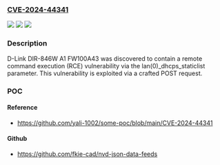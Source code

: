 ### [CVE-2024-44341](https://cve.mitre.org/cgi-bin/cvename.cgi?name=CVE-2024-44341)
![](https://img.shields.io/static/v1?label=Product&message=n%2Fa&color=blue)
![](https://img.shields.io/static/v1?label=Version&message=n%2Fa&color=blue)
![](https://img.shields.io/static/v1?label=Vulnerability&message=n%2Fa&color=brighgreen)

### Description

D-Link DIR-846W A1 FW100A43 was discovered to contain a remote command execution (RCE) vulnerability via the lan(0)_dhcps_staticlist parameter. This vulnerability is exploited via a crafted POST request.

### POC

#### Reference
- https://github.com/yali-1002/some-poc/blob/main/CVE-2024-44341

#### Github
- https://github.com/fkie-cad/nvd-json-data-feeds

